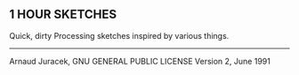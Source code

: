 ## 1 HOUR SKETCHES
Quick, dirty Processing sketches inspired by various things.

---
Arnaud Juracek, GNU GENERAL PUBLIC LICENSE Version 2, June 1991
